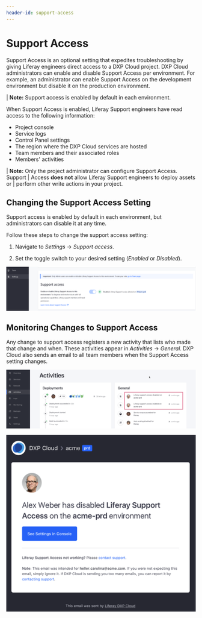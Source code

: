 ```yaml
---
header-id: support-access
---
```


# Support Access

Support Access is an optional setting that expedites troubleshooting by giving 
Liferay engineers direct access to a DXP Cloud project. DXP Cloud administrators 
can enable and disable Support Access per environment. For example, an 
administrator can enable Support Access on the development environment but 
disable it on the production environment. 

| **Note:** Support access is enabled by default in each environment. 

When Support Access is enabled, Liferay Support engineers have read access 
to the following information: 

-   Project console
-   Service logs
-   Control Panel settings
-   The region where the DXP Cloud services are hosted
-   Team members and their associated roles
-   Members' activities

| **Note:** Only the project administrator can configure Support Access. Support 
| Access **does not** allow Liferay Support engineers to deploy assets or 
| perform other write actions in your project. 

## Changing the Support Access Setting

Support access is enabled by default in each environment, but administrators can 
disable it at any time. 

Follow these steps to change the support access setting: 

1.  Navigate to *Settings* &rarr; *Support access*. 

2.  Set the toggle switch to your desired setting (*Enabled* or *Disabled*). 

![Figure 1: Administrators can enable or disable support access.](./support-access/images/01.png)

## Monitoring Changes to Support Access

Any change to support access registers a new activity that lists who made that 
change and when. These activities appear in *Activities* &rarr; *General*. DXP 
Cloud also sends an email to all team members when the Support Access setting 
changes. 

![Figure 2: The general activities panel shows any changes to support access.](./support-access/images/02.png)

![Figure 3: An email lets everyone know when the Support Access setting changes.](./support-access/images/03.png)
